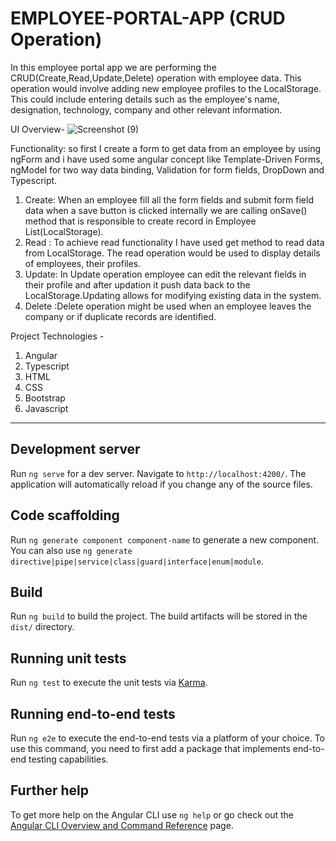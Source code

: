 # EMPLOYEE-PORTAL-APP (CRUD Operation)

In this employee portal app we are performing the CRUD(Create,Read,Update,Delete) operation with employee data.  This operation would involve adding new employee profiles to the LocalStorage. This could include entering details such as the employee's name, designation, technology, company and other relevant information. 

UI Overview-
![Screenshot (9)](https://github.com/Hunnytyagi1996/EMPLOYEE-PORTAL-APP/assets/48430498/ca53895b-5721-4bd4-beb1-da19247dc744)

Functionality:
so first I create a  form to get data from an employee by using ngForm and  i have used some angular concept like Template-Driven Forms, ngModel for  two way data binding, Validation for form fields, DropDown and Typescript.

1. Create: When an employee fill all the form fields and submit form field data when a save button is clicked internally we are calling onSave() method that is responsible to create 
           record in Employee List(LocalStorage). 
2. Read  : To achieve read functionality  I have used get method to read data from LocalStorage.  The read operation would be used to display details of employees, their profiles.
3. Update: In Update operation employee can edit the relevant fields in their profile and after updation it push data  back to the LocalStorage.Updating allows for modifying existing 
           data  in the system.
4. Delete :Delete operation might be used when an employee leaves the company or if duplicate records are identified.       

Project Technologies - 
1. Angular
2. Typescript
3. HTML
4. CSS
5. Bootstrap
6. Javascript

-----------------------------------------------------------------------------------------------------------------------------------------------------------------------------
 





## Development server

Run `ng serve` for a dev server. Navigate to `http://localhost:4200/`. The application will automatically reload if you change any of the source files.

## Code scaffolding

Run `ng generate component component-name` to generate a new component. You can also use `ng generate directive|pipe|service|class|guard|interface|enum|module`.

## Build

Run `ng build` to build the project. The build artifacts will be stored in the `dist/` directory.

## Running unit tests

Run `ng test` to execute the unit tests via [Karma](https://karma-runner.github.io).

## Running end-to-end tests

Run `ng e2e` to execute the end-to-end tests via a platform of your choice. To use this command, you need to first add a package that implements end-to-end testing capabilities.

## Further help

To get more help on the Angular CLI use `ng help` or go check out the [Angular CLI Overview and Command Reference](https://angular.io/cli) page.
